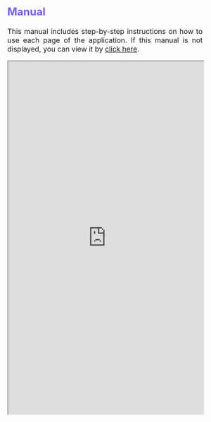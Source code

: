 <div style = "text-align: justify; margin-right: 60px; font-size: 16px">

## <span style="color:#735DFB"> **Manual** </span>
This manual includes step-by-step instructions on how to use each page of the application. If this manual is not displayed, you can view it by [click here](https://drive.google.com/drive/folders/11YfEo3pXg7V0UOQAAI_PvDp-4uQ5OxYz?usp=share_link).

<iframe src="https:&#x2F;&#x2F;www.canva.com&#x2F;design&#x2F;DAFouZH35Qs&#x2F;qlle3OhsD55DukcBjBT3_w&#x2F;view?embed" allowfullscreen="allowfullscreen" allow="fullscreen", width="100%", height="800vh", scrolling="auto"> </iframe>
<!-- <div style="position: relative; width: 100%; height: 0; padding-top: 141.4286%;
 padding-bottom: 0; box-shadow: 0 2px 8px 0 rgba(63,69,81,0.16); margin-top: 1.6em; margin-bottom: 0.9em; overflow: hidden;
 border-radius: 8px; will-change: transform;">
  <iframe loading="lazy" style="position: absolute; width: 100%; height: 100%; top: 0; left: 0; border: none; padding: 0;margin: 0;"
    src="https:&#x2F;&#x2F;www.canva.com&#x2F;design&#x2F;DAFouZH35Qs&#x2F;qlle3OhsD55DukcBjBT3_w&#x2F;view?embed" allowfullscreen="allowfullscreen" allow="fullscreen">
  </iframe>
</div>
<a href="https:&#x2F;&#x2F;www.canva.com&#x2F;design&#x2F;DAFouZH35Qs&#x2F;qlle3OhsD55DukcBjBT3_w&#x2F;view?utm_content=DAFouZH35Qs&amp;utm_campaign=designshare&amp;utm_medium=embeds&amp;utm_source=link" target="_blank" rel="noopener">STEHealth_Application_Manual_v1-2</a> -->


</div>